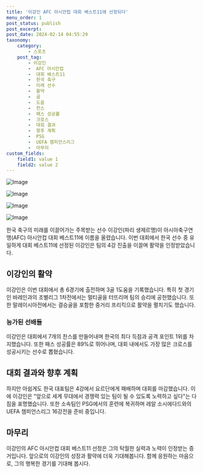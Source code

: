```yaml
---
title: '이강인 AFC 아시안컵 대회 베스트11에 선정되다'
menu_order: 1
post_status: publish
post_excerpt: 
post_date: 2024-02-14 04:55:29
taxonomy:
    category:
        - 스포츠
    post_tag:
        - 이강인
        -  AFC 아시안컵
        -  대회 베스트11
        -  한국 축구
        -  미래 선수
        -  활약
        -  골
        -  도움
        -  찬스
        -  패스 성공률
        -  크로스
        -  대회 결과
        -  향후 계획
        -  PSG
        -  UEFA 챔피언스리그
        -  마무리
custom_fields:
    field1: value 1
    field2: value 2
---
```


![Image](https://imgnews.pstatic.net/image/241/2024/02/13/0003329498_001_20240213114701253.jpg?type=w647)

![Image](https://imgnews.pstatic.net/image/241/2024/02/13/0003329498_002_20240213114701298.jpg?type=w647)

![Image](https://imgnews.pstatic.net/image/241/2024/02/13/0003329498_003_20240213114701337.jpg?type=w647)

![Image](https://imgnews.pstatic.net/image/241/2024/02/13/0003329498_004_20240213114701393.jpg?type=w647)

한국 축구의 미래를 이끌어가는 주목받는 선수 이강인(파리 생제르맹)이 아시아축구연맹(AFC) 아시안컵 대회 베스트11에 이름을 올렸습니다. 이번 대회에서 한국 선수 중 유일하게 대회 베스트11에 선정된 이강인은 팀의 4강 진출을 이끌며 활약을 인정받았습니다.
## 이강인의 활약
이강인은 이번 대회에서 총 6경기에 출전하며 3골 1도움을 기록했습니다. 특히 첫 경기인 바레인과의 조별리그 1차전에서는 멀티골을 터뜨리며 팀의 승리에 공헌했습니다. 또한 말레이시아전에서는 결승골을 포함한 중거리 프리킥으로 활약을 펼치기도 했습니다.
### 능가된 선배들
이강인은 대회에서 7개의 찬스를 만들어내며 한국의 최다 득점과 공격 포인트 1위를 차지했습니다. 또한 패스 성공률은 89%로 뛰어나며, 대회 내에서도 가장 많은 크로스를 성공시키는 선수로 뽑혔습니다.
## 대회 결과와 향후 계획
하지만 아쉽게도 한국 대표팀은 4강에서 요르단에게 패배하며 대회를 마감했습니다. 이에 이강인은 "앞으로 세계 무대에서 경쟁력 있는 팀이 될 수 있도록 노력하고 싶다"는 다짐을 표명했습니다. 또한 소속팀인 PSG에서의 훈련에 복귀하며 레알 소시에다드와의 UEFA 챔피언스리그 16강전을 준비 중입니다.
## 마무리
이강인의 AFC 아시안컵 대회 베스트11 선정은 그의 탁월한 실력과 노력이 인정받는 증거입니다. 앞으로의 이강인의 성장과 활약에 더욱 기대해봅니다. 함께 응원하는 마음으로, 그의 행복한 경기를 기대해 봅시다.
